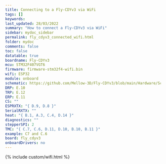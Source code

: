```yaml
---
title: Connecting to a Fly-CDYv3 via WiFi
tags: []
keywords: 
last_updated: 28/03/2022
summary: "How to connect a Fly-CDYv3 via WiFi"
sidebar: mydoc_sidebar
permalink: fly_cdyv3_connected_wifi.html
folder: mydoc
comments: false
toc: false
datatable: true
boardname: Fly-CDYv3
mcu: STM32F407VGT6
firmware: firmware-stm32f4-wifi.bin
wifi: ESP32
module: onboard
schematic: https://github.com/Mellow-3D/Fly-CDYv3/blob/main/Hardware/Schematic.pdf
DRP: E.10
TRP: E.12
ERP: E.11
CS: ""
ESPRXTX: "{ D.9, D.8 }"
SerialRXTX: ""
heat: "{ B.1, A.3, C.4, D.14 }"
diagnostics: ""
stepperSPI: 2
TMC: "{ C.7, C.6, D.11, D.10, B.10, B.11 }"
example: C7 and C.6
board: fly_cdyv3
onboardDrivers: no
---
```


{% include custom/wifi.html %}